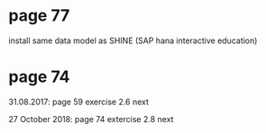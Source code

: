 # page 77
install same data model as SHINE (SAP hana interactive education)

# page 74

31.08.2017: page 59 exercise 2.6 next

27 October 2018: page 74 extercise 2.8 next

